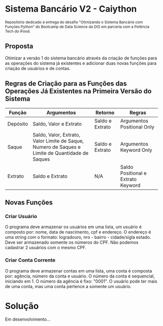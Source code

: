 # Sistema Bancário V2 - Caiython

<p style="font-size: 12px">Repositório dedicado à entrega do desafio "Otimizando o Sistema Bancário com Funções Python" do Bootcamp de Data Science da DIO em parceria com a Potência Tech do iFood.</p>

## Proposta 

Otimizar a versão 1 do sistema bancário através da criação de funções para as operações do sistema já existentes e adicionar duas novas funções para criação de usuários e de contas.

## Regras de Criação para as Funções das Operações Já Existentes na Primeira Versão do Sistema
|Função|Argumentos|Retorno|Regras|
|------|----------|-------|------|
|Depósito|Saldo, Valor e Extrato|Saldo e Extrato|Argumentos Positional Only|
|Saque|Saldo, Valor, Extrato, Valor Limite de Saque, Numero de Saques e Limite de Quantidade de Saques|Saldo e Extrato|Argumentos Keyword Only|
|Extrato|Saldo e Extrato|N/A|Saldo Positional e Extrato Keyword|

## Novas Funções

### Criar Usuário
O programa deve armazenar os usuários em uma lista, um usuário é composto por: nome, data de nascimento, cpf e endereço. O endereço é uma string com o formato: logradouro, nro - bairro - cidade/sigla estado. Deve ser armazenado somente os números do CPF. Não podemos cadastrar 2 usuários com o mesmo CPF.

### Criar Conta Corrente
O programa deve armazenar contas em uma lista, uma conta é composta por: agência, número da conta e usuário. O número da conta é sequencial, iniciando em 1. O número da agência é fixo: "0001". O usuário pode ter mais de uma conta, mas uma conta pertence a somente um usuário.

# Solução

Em desenvolvimento...